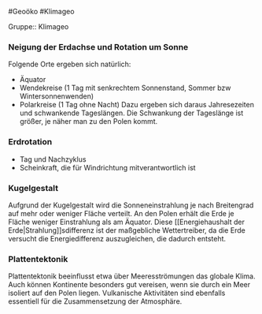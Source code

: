 #Geoöko #Klimageo

Gruppe:: Klimageo

### Neigung der Erdachse und Rotation um Sonne

Folgende Orte ergeben sich natürlich:
- Äquator
- Wendekreise (1 Tag mit senkrechtem Sonnenstand, Sommer bzw Wintersonnenwenden)
- Polarkreise (1 Tag ohne Nacht)
Dazu ergeben sich daraus Jahresezeiten und schwankende Tageslängen. Die Schwankung der Tageslänge ist größer, je näher man zu den Polen kommt.

### Erdrotation

- Tag und Nachzyklus
- Scheinkraft, die für Windrichtung mitverantwortlich ist

### Kugelgestalt

Aufgrund der Kugelgestalt wird die Sonneneinstrahlung je nach Breitengrad auf mehr oder weniger Fläche verteilt. An den Polen erhält die Erde je Fläche weniger Einstrahlung als am Äquator. Diese [[Energiehaushalt der Erde|Strahlung]]sdifferenz ist der maßgebliche Wettertreiber, da die Erde versucht die Energiedifferenz auszugleichen, die dadurch entsteht.

### Plattentektonik

Plattentektonik beeinflusst etwa über Meeresströmungen das globale Klima. Auch können Kontinente besonders gut vereisen, wenn sie durch ein Meer isoliert auf den Polen liegen. Vulkanische Aktivitäten sind ebenfalls essentiell für die Zusammensetzung der Atmosphäre.

